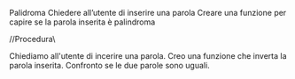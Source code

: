 Palidroma
    Chiedere all’utente di inserire una parola
    Creare una funzione per capire se la parola inserita è palindroma

//Procedura\\

Chiediamo all'utente di incerire una parola.
Creo una funzione che inverta la parola inserita. 
Confronto se le due parole sono uguali. 